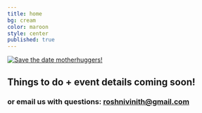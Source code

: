 ```yaml
---
title: home
bg: cream
color: maroon
style: center
published: true
---
```







[![Save the date motherhuggers!]({{site.baseurl}}/img/saveTheDate.jpg)]({{site.baseurl}}/img/saveTheDate-01-big.jpg)






## Things to do + event details coming soon!

### or email us with questions:  **[roshnivinith@gmail.com](mailto:roshnivinith@gmail.com)**